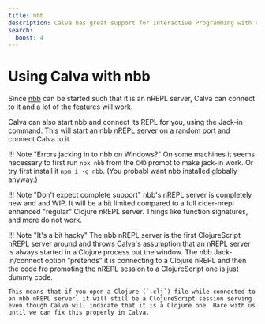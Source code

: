 ```yaml
---
title: nbb
description: Calva has great support for Interactive Programming with nbb. Start a session from Calva, or connect to a running nbb nREPL server
search:
  boost: 4
---
```


# Using Calva with nbb

Since [nbb](https://github.com/borkdude/nbb) can be started such that it is an nREPL server, Calva can connect to it and a lot of the features will work.

Calva can also start nbb and connect its REPL for you, using the Jack-in command. This will start an nbb nREPL server on a random port and connect Calva to it.

!!! Note "Errors jacking in to nbb on Windows?"
    On some machines it seems necessary to first run `npx nbb` from the `CMD` prompt to make jack-in work. Or try first install it `npm i -g nbb`. (You probabl want nbb installed globally anyway.)

!!! Note "Don't expect complete support"
    nbb's nREPL server is completely new and and WIP. It will be a bit limited compared to a full cider-nrepl enhanced "regular" Clojure nREPL server. Things like function signatures, and more do not work.

!!! Note "It's a bit hacky"
    The nbb nREPL server is the first ClojureScript nREPL server around and throws Calva's assumption that an nREPL server is always started in a Clojure process out the window. The nbb Jack-in/connect option ”pretends” it is connecting to a Clojure nREPL and then the code fro promoting the nREPL session to a ClojureScript one is just dummy code.

    This means that if you open a Clojure (`.clj`) file while connected to an nbb nREPL server, it will still be a ClojureScript session serving even though Calva will indicate that it is a Clojure one. Bare with us until we can fix this properly in Calva.